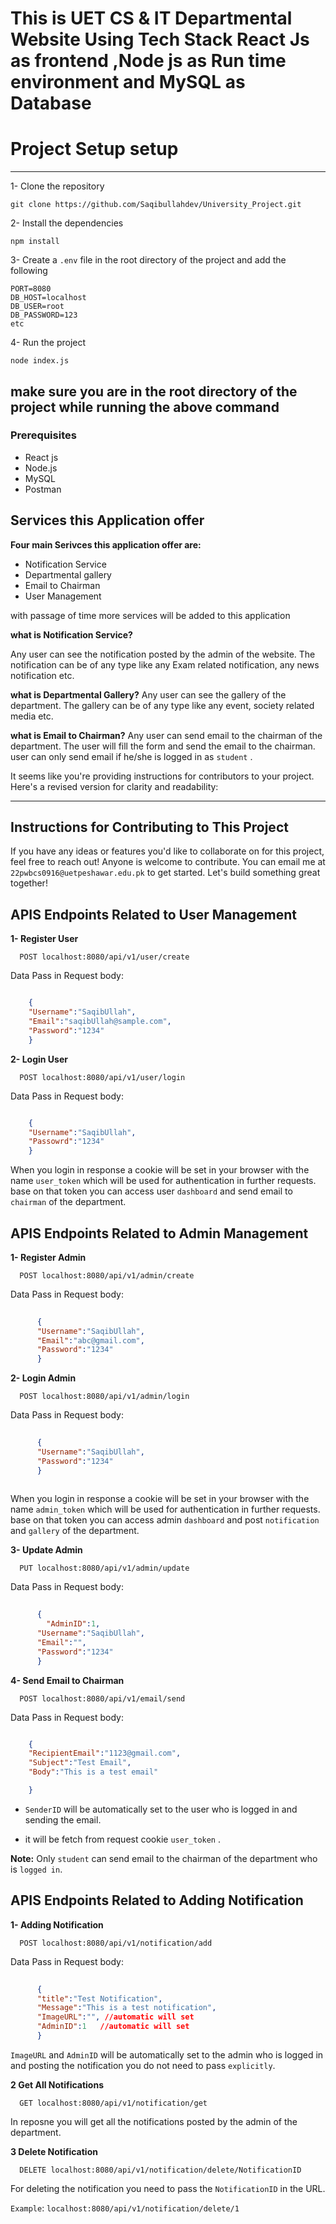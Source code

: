 # This is UET CS & IT Departmental Website Using Tech Stack React Js as frontend ,Node js as Run time environment and MySQL as Database
# Project Setup setup


---
1- Clone the repository

```
git clone https://github.com/Saqibullahdev/University_Project.git
```

2- Install the dependencies

```
npm install
```
3- Create a `.env` file in the root directory of the project and add the following

```env
PORT=8080
DB_HOST=localhost
DB_USER=root    
DB_PASSWORD=123
etc
```

4- Run the project

```
node index.js
```

make sure you are in the root directory of the project while running the above command
---

### Prerequisites
- React js
- Node.js
- MySQL
- Postman

## Services this Application offer

**Four main Serivces this application offer are:**

- Notification Service
- Departmental gallery
- Email to Chairman
- User Management

with passage of time more services will be added to this application


**what is Notification Service?**

Any user can see the notification posted by the admin of the website. The notification can be of any type like any Exam related notification, any news notification etc.

**what is Departmental Gallery?**
Any user can see the gallery of the department. The gallery can be of any type like any event,
society related media etc.

**what is Email to Chairman?**
Any user can send email to the chairman of the department. The user will fill the form and send the email to the chairman.
user can only send email if he/she is logged in as `student` .

It seems like you're providing instructions for contributors to your project. Here's a revised version for clarity and readability:

---

## Instructions for Contributing to This Project

If you have any ideas or features you'd like to collaborate on for this project, feel free to reach out! Anyone is welcome to contribute. You can email me at `22pwbcs0916@uetpeshawar.edu.pk` to get started. Let's build something great together!


## APIS Endpoints Related to User Management

**1- Register User**

```http
  POST localhost:8080/api/v1/user/create
```

Data Pass in Request body:
```json

    {
    "Username":"SaqibUllah",
    "Email":"saqibUllah@sample.com",
    "Password":"1234"
    }

```

**2- Login User**

```http
  POST localhost:8080/api/v1/user/login
```

Data Pass in Request body:
```json

    {
    "Username":"SaqibUllah",
    "Passowrd":"1234"
    }

```

When you login in response a cookie will be set in your browser with the name `user_token` which will be used for authentication in further requests.
base on that token you can access user `dashboard` and send email to `chairman` of the department.


## APIS Endpoints Related to Admin Management

**1- Register Admin**

```http
  POST localhost:8080/api/v1/admin/create
```

Data Pass in Request body:
```json
  
      {
      "Username":"SaqibUllah",
      "Email":"abc@gmail.com",
      "Password":"1234"
      }

```

**2- Login Admin**

```http
  POST localhost:8080/api/v1/admin/login
```

Data Pass in Request body:
```json
  
      {
      "Username":"SaqibUllah",
      "Password":"1234"
      }
  
  ```
  
  When you login in response a cookie will be set in your browser with the name `admin_token` which will be used for authentication in further requests.
base on that token you can access admin `dashboard` and post `notification` and `gallery` of the department.

**3- Update Admin**
  
  ```http
    PUT localhost:8080/api/v1/admin/update
  ```

Data Pass in Request body:
```json
  
      {
        "AdminID":1,
      "Username":"SaqibUllah",
      "Email":"",
      "Password":"1234"
      }

```

**4- Send Email to Chairman**

```http
  POST localhost:8080/api/v1/email/send
```

Data Pass in Request body:
```json

    {
    "RecipientEmail":"1123@gmail.com",
    "Subject":"Test Email",
    "Body":"This is a test email"

    }
```

- `SenderID` will be automatically set to the user who is logged in and sending the email.

- it will be fetch from request cookie `user_token` .

**Note:** Only `student` can send email to the chairman of the department who is `logged in`.


## APIS Endpoints Related to Adding Notification


**1- Adding Notification**
  
  ```http
    POST localhost:8080/api/v1/notification/add
  ```

Data Pass in Request body:
```json
  
      {
      "title":"Test Notification",
      "Message":"This is a test notification",
      "ImageURL":"", //automatic will set 
      "AdminID":1   //automatic will set 
      }

```
`ImageURL` and `AdminID` will be automatically set to the admin who is logged in and posting the notification you do not need to pass `explicitly`.

**2 Get All Notifications**

```http
  GET localhost:8080/api/v1/notification/get
```

In reposne you will get all the notifications posted by the admin of the department.


**3 Delete Notification**

```http
  DELETE localhost:8080/api/v1/notification/delete/NotificationID
```

For deleting the notification you need to pass the `NotificationID` in the URL.

`Example`: `localhost:8080/api/v1/notification/delete/1`

